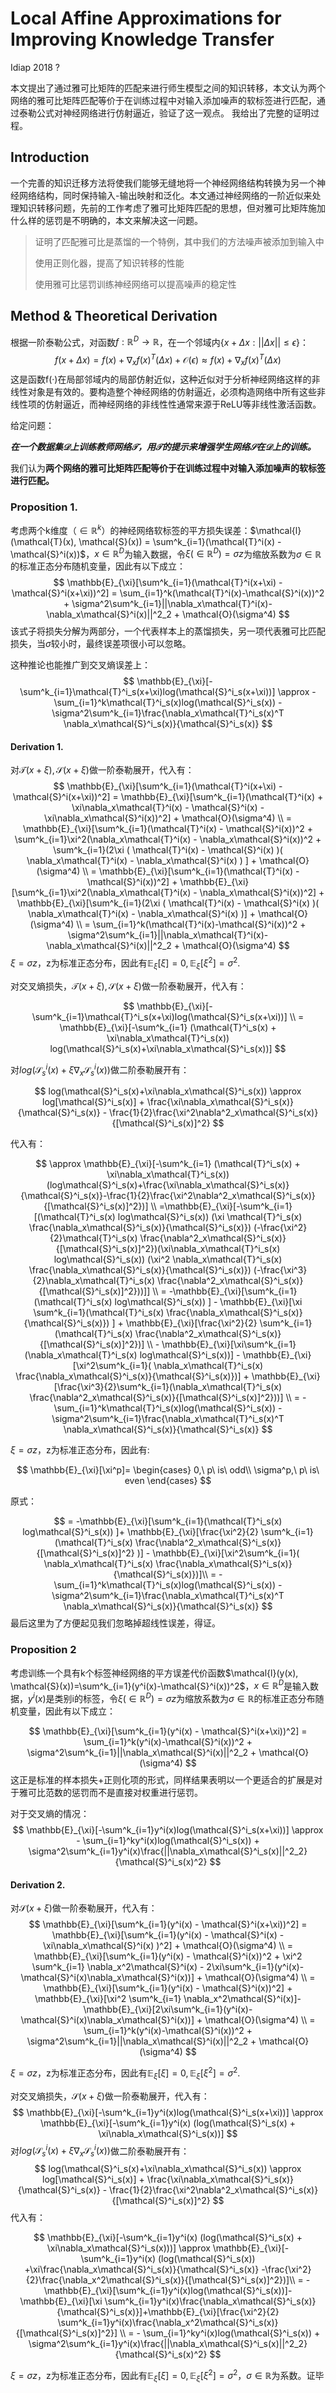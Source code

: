 # Local Affine Approximations for Improving Knowledge Transfer

Idiap 2018 ?

本文提出了通过雅可比矩阵的匹配来进行师生模型之间的知识转移，本文认为两个网络的雅可比矩阵匹配等价于在训练过程中对输入添加噪声的软标签进行匹配，通过泰勒公式对神经网络进行仿射逼近，验证了这一观点。 我给出了完整的证明过程。

## Introduction 

一个完善的知识迁移方法将使我们能够无缝地将一个神经网络结构转换为另一个神经网络结构，同时保持输入-输出映射和泛化。本文通过神经网络的一阶近似来处理知识转移问题，先前的工作考虑了雅可比矩阵匹配的思想，但对雅可比矩阵施加什么样的惩罚是不明确的，本文来解决这一问题。

> 证明了匹配雅可比是蒸馏的一个特例，其中我们的方法噪声被添加到输入中
>
> 使用正则化器，提高了知识转移的性能
>
> 使用雅可比惩罚训练神经网络可以提高噪声的稳定性

## Method & Theoretical Derivation

根据一阶泰勒公式，对函数$f:\mathbb{R}^D \rightarrow \mathbb{R}$，在一个邻域内$\{ x+\Delta x:||\Delta x||\le \epsilon \}$：
$$
f(x+\Delta x)=f(x) + \nabla_xf(x)^T(\Delta x) + \mathcal{O}(\epsilon) \approx f(x) + \nabla_xf(x)^T(\Delta x) 
$$
这是函数f(·)在局部邻域内的局部仿射近似，这种近似对于分析神经网络这样的非线性对象是有效的。要构造整个神经网络的仿射逼近，必须构造网络中所有这些非线性项的仿射逼近，而神经网络的非线性性通常来源于ReLU等非线性激活函数。



给定问题：

***在一个数据集$\mathcal{D}$上训练教师网络$\mathcal{T}$，用$\mathcal{T}$的提示来增强学生网络$\mathcal{S}$在$\mathcal{D}$上的训练。***



我们认为**两个网络的雅可比矩阵匹配等价于在训练过程中对输入添加噪声的软标签进行匹配。**



### Proposition 1.

考虑两个k维度（$\in \mathbb{R}^k$）的神经网络软标签的平方损失误差：$\mathcal{l}(\mathcal{T}(x), \mathcal{S}(x)) = \sum^k_{i=1}(\mathcal{T}^i(x) - \mathcal{S}^i(x))$，$x\in \mathbb{R}^D$为输入数据，令$\xi(\in \mathbb{R}^D) = \sigma z$为缩放系数为$\sigma\in\mathbb{R}$的标准正态分布随机变量，因此有以下成立：
$$
\mathbb{E}_{\xi}[\sum^k_{i=1}(\mathcal{T}^i(x+\xi) - \mathcal{S}^i(x+\xi))^2] = \sum_{i=1}^k(\mathcal{T}^i(x)-\mathcal{S}^i(x))^2 + \sigma^2\sum^k_{i=1}||\nabla_x\mathcal{T}^i(x)-\nabla_x\mathcal{S}^i(x)||^2_2 + \mathcal{O}(\sigma^4)
$$
该式子将损失分解为两部分，一个代表样本上的蒸馏损失，另一项代表雅可比匹配损失，当$\sigma$较小时，最终误差项很小可以忽略。

这种推论也能推广到交叉熵误差上：
$$
\mathbb{E}_{\xi}[-\sum^k_{i=1}\mathcal{T}^i_s(x+\xi)log(\mathcal{S}^i_s(x+\xi))] \approx -\sum_{i=1}^k\mathcal{T}^i_s(x)log(\mathcal{S}^i_s(x)) - \sigma^2\sum^k_{i=1}\frac{\nabla_x\mathcal{T}^i_s(x)^T \nabla_x\mathcal{S}^i_s(x)}{\mathcal{S}^i_s(x)}
$$

#### Derivation 1.

对$\mathcal{T}(x+\xi),\mathcal{S}(x+\xi)$做一阶泰勒展开，代入有：
$$
\mathbb{E}_{\xi}[\sum^k_{i=1}(\mathcal{T}^i(x+\xi) - \mathcal{S}^i(x+\xi))^2] = \mathbb{E}_{\xi}[\sum^k_{i=1}(\mathcal{T}^i(x) + \xi\nabla_x\mathcal{T}^i(x) - \mathcal{S}^i(x) - \xi\nabla_x\mathcal{S}^i(x))^2] + \mathcal{O}(\sigma^4) \\
= \mathbb{E}_{\xi}[\sum^k_{i=1}(\mathcal{T}^i(x) - \mathcal{S}^i(x))^2 + \sum^k_{i=1}\xi^2(\nabla_x\mathcal{T}^i(x)  - \nabla_x\mathcal{S}^i(x))^2 + \sum^k_{i=1}(2\xi ( \mathcal{T}^i(x) - \mathcal{S}^i(x) )( \nabla_x\mathcal{T}^i(x)  - \nabla_x\mathcal{S}^i(x) )
] + \mathcal{O}(\sigma^4) \\
= \mathbb{E}_{\xi}[\sum^k_{i=1}(\mathcal{T}^i(x) - \mathcal{S}^i(x))^2] + \mathbb{E}_{\xi}[\sum^k_{i=1}\xi^2(\nabla_x\mathcal{T}^i(x)  - \nabla_x\mathcal{S}^i(x))^2] + \mathbb{E}_{\xi}[\sum^k_{i=1}(2\xi ( \mathcal{T}^i(x) - \mathcal{S}^i(x) )( \nabla_x\mathcal{T}^i(x)  - \nabla_x\mathcal{S}^i(x) )] + \mathcal{O}(\sigma^4) \\
= \sum_{i=1}^k(\mathcal{T}^i(x)-\mathcal{S}^i(x))^2 + \sigma^2\sum^k_{i=1}||\nabla_x\mathcal{T}^i(x)-\nabla_x\mathcal{S}^i(x)||^2_2 + \mathcal{O}(\sigma^4)
$$
$\xi = \sigma z$，z为标准正态分布，因此有$\mathbb{E}_{\xi}[\xi]=0,\mathbb{E}_{\xi}[\xi^2]=\sigma^2$.

对交叉熵损失，$\mathcal{T}(x+\xi),\mathcal{S}(x+\xi)$做一阶泰勒展开，代入有：

$$
\mathbb{E}_{\xi}[-\sum^k_{i=1}\mathcal{T}^i_s(x+\xi)log(\mathcal{S}^i_s(x+\xi))] \\
= \mathbb{E}_{\xi}[-\sum^k_{i=1} (\mathcal{T}^i_s(x) + \xi\nabla_x\mathcal{T}^i_s(x)) log(\mathcal{S}^i_s(x)+\xi\nabla_x\mathcal{S}^i_s(x))]
$$

对$log(\mathcal{S}^i_s(x)+\xi\nabla_x\mathcal{S}^i_s(x))$做二阶泰勒展开有：

$$
log(\mathcal{S}^i_s(x)+\xi\nabla_x\mathcal{S}^i_s(x)) \approx log[\mathcal{S}^i_s(x)] + \frac{\xi\nabla_x\mathcal{S}^i_s(x)}{\mathcal{S}^i_s(x)} - \frac{1}{2}\frac{\xi^2\nabla^2_x\mathcal{S}^i_s(x)}{[\mathcal{S}^i_s(x)]^2}
$$

代入有：

$$
\approx \mathbb{E}_{\xi}[-\sum^k_{i=1} (\mathcal{T}^i_s(x) + \xi\nabla_x\mathcal{T}^i_s(x)) (log\mathcal{S}^i_s(x)+\frac{\xi\nabla_x\mathcal{S}^i_s(x)}{\mathcal{S}^i_s(x)}-\frac{1}{2}\frac{\xi^2\nabla^2_x\mathcal{S}^i_s(x)}{[\mathcal{S}^i_s(x)]^2})] \\
=\mathbb{E}_{\xi}[-\sum^k_{i=1} [(\mathcal{T}^i_s(x) log\mathcal{S}^i_s(x)) (\xi \mathcal{T}^i_s(x) \frac{\nabla_x\mathcal{S}^i_s(x)}{\mathcal{S}^i_s(x)}) (-\frac{\xi^2}{2}\mathcal{T}^i_s(x) \frac{\nabla^2_x\mathcal{S}^i_s(x)}{[\mathcal{S}^i_s(x)]^2})(\xi\nabla_x\mathcal{T}^i_s(x) log\mathcal{S}^i_s(x)) (\xi^2 \nabla_x\mathcal{T}^i_s(x) \frac{\nabla_x\mathcal{S}^i_s(x)}{\mathcal{S}^i_s(x)}) (-\frac{\xi^3}{2}\nabla_x\mathcal{T}^i_s(x) \frac{\nabla^2_x\mathcal{S}^i_s(x)}{[\mathcal{S}^i_s(x)]^2}))]] \\
= -\mathbb{E}_{\xi}[\sum^k_{i=1}(\mathcal{T}^i_s(x) log\mathcal{S}^i_s(x)) ] - \mathbb{E}_{\xi}[\xi \sum^k_{i=1}(\mathcal{T}^i_s(x) \frac{\nabla_x\mathcal{S}^i_s(x)}{\mathcal{S}^i_s(x)}) ] + \mathbb{E}_{\xi}[\frac{\xi^2}{2} \sum^k_{i=1}(\mathcal{T}^i_s(x) \frac{\nabla^2_x\mathcal{S}^i_s(x)}{[\mathcal{S}^i_s(x)]^2})] \\ - \mathbb{E}_{\xi}[\xi\sum^k_{i=1}(\nabla_x\mathcal{T}^i_s(x) log\mathcal{S}^i_s(x))] - \mathbb{E}_{\xi}[\xi^2\sum^k_{i=1}( \nabla_x\mathcal{T}^i_s(x) \frac{\nabla_x\mathcal{S}^i_s(x)}{\mathcal{S}^i_s(x)})] + \mathbb{E}_{\xi}[\frac{\xi^3}{2}\sum^k_{i=1}(\nabla_x\mathcal{T}^i_s(x) \frac{\nabla^2_x\mathcal{S}^i_s(x)}{[\mathcal{S}^i_s(x)]^2}))] \\
= -\sum_{i=1}^k\mathcal{T}^i_s(x)log(\mathcal{S}^i_s(x)) - \sigma^2\sum^k_{i=1}\frac{\nabla_x\mathcal{T}^i_s(x)^T \nabla_x\mathcal{S}^i_s(x)}{\mathcal{S}^i_s(x)}
$$

$\xi = \sigma z$，z为标准正态分布，因此有:

$$
\mathbb{E}_{\xi}[\xi^p]=
\begin{cases}
0,\ p\ is\ odd\\
\sigma^p,\ p\ is\ even
\end{cases}
$$

原式：

$$
= -\mathbb{E}_{\xi}[\sum^k_{i=1}(\mathcal{T}^i_s(x) log\mathcal{S}^i_s(x)) ]+ \mathbb{E}_{\xi}[\frac{\xi^2}{2} \sum^k_{i=1}(\mathcal{T}^i_s(x) \frac{\nabla^2_x\mathcal{S}^i_s(x)}{[\mathcal{S}^i_s(x)]^2} )] - \mathbb{E}_{\xi}[\xi^2\sum^k_{i=1}( \nabla_x\mathcal{T}^i_s(x) \frac{\nabla_x\mathcal{S}^i_s(x)}{\mathcal{S}^i_s(x)})]\\
= -\sum_{i=1}^k\mathcal{T}^i_s(x)log(\mathcal{S}^i_s(x)) - \sigma^2\sum^k_{i=1}\frac{\nabla_x\mathcal{T}^i_s(x)^T \nabla_x\mathcal{S}^i_s(x)}{\mathcal{S}^i_s(x)}
$$
最后这里为了方便起见我们忽略掉超线性误差，得证。



### Proposition 2

考虑训练一个具有k个标签神经网络的平方误差代价函数$\mathcal{l}(y(x), \mathcal{S}(x))=\sum^k_{i=1}(y^i(x)-\mathcal{S}^i(x))^2$，$x\in\mathbb{R}^D$是输入数据，$y^i(x)$是类别i的标签，令$\xi(\in \mathbb{R}^D) = \sigma z$为缩放系数为$\sigma\in\mathbb{R}$的标准正态分布随机变量，因此有以下成立：

$$
\mathbb{E}_{\xi}[\sum^k_{i=1}(y^i(x) - \mathcal{S}^i(x+\xi))^2] = \sum_{i=1}^k(y^i(x)-\mathcal{S}^i(x))^2 + \sigma^2\sum^k_{i=1}||\nabla_x\mathcal{S}^i(x)||^2_2 + \mathcal{O}(\sigma^4)
$$
这正是标准的样本损失+正则化项的形式，同样结果表明以一个更适合的扩展是对于雅可比范数的惩罚而不是直接对权重进行惩罚。

对于交叉熵的情况：
$$
\mathbb{E}_{\xi}[-\sum^k_{i=1}y^i(x)log(\mathcal{S}^i_s(x+\xi))] \approx - \sum_{i=1}^ky^i(x)log(\mathcal{S}^i_s(x)) + \sigma^2\sum^k_{i=1}y^i(x)\frac{||\nabla_x\mathcal{S}^i_s(x)||^2_2}{\mathcal{S}^i_s(x)^2}
$$

#### Derivation 2.

对$\mathcal{S}(x+\xi)$做一阶泰勒展开，代入有：
$$
\mathbb{E}_{\xi}[\sum^k_{i=1}(y^i(x) - \mathcal{S}^i(x+\xi))^2] = \mathbb{E}_{\xi}[\sum^k_{i=1}(y^i(x) - \mathcal{S}^i(x) - \xi\nabla_x\mathcal{S}^i(x) )^2] + \mathcal{O}(\sigma^4) \\
= \mathbb{E}_{\xi}[\sum^k_{i=1}(y^i(x) - \mathcal{S}^i(x))^2 + \xi^2 \sum^k_{i=1} \nabla_x^2\mathcal{S}^i(x) - 2\xi\sum^k_{i=1}(y^i(x)-\mathcal{S}^i(x)\nabla_x\mathcal{S}^i(x))] + \mathcal{O}(\sigma^4) \\
= \mathbb{E}_{\xi}[\sum^k_{i=1}(y^i(x) - \mathcal{S}^i(x))^2] + \mathbb{E}_{\xi}[\xi^2 \sum^k_{i=1} \nabla_x^2\mathcal{S}^i(x)]- \mathbb{E}_{\xi}[2\xi\sum^k_{i=1}(y^i(x)-\mathcal{S}^i(x)\nabla_x\mathcal{S}^i(x))] + \mathcal{O}(\sigma^4) \\
= \sum_{i=1}^k(y^i(x)-\mathcal{S}^i(x))^2 + \sigma^2\sum^k_{i=1}||\nabla_x\mathcal{S}^i(x)||^2_2 + \mathcal{O}(\sigma^4)
$$

$\xi = \sigma z$，z为标准正态分布，因此有$\mathbb{E}_{\xi}[\xi]=0,\mathbb{E}_{\xi}[\xi^2]=\sigma^2$.

对交叉熵损失，$\mathcal{S}(x+\xi)$做一阶泰勒展开，代入有：
$$
\mathbb{E}_{\xi}[-\sum^k_{i=1}y^i(x)log(\mathcal{S}^i_s(x+\xi))] \approx 
\mathbb{E}_{\xi}[-\sum^k_{i=1}y^i(x) (log(\mathcal{S}^i_s(x) + \xi\nabla_x\mathcal{S}^i_s(x))]
$$
对$log(\mathcal{S}^i_s(x)+\xi\nabla_x\mathcal{S}^i_s(x))$做二阶泰勒展开有：
$$
log(\mathcal{S}^i_s(x)+\xi\nabla_x\mathcal{S}^i_s(x)) \approx log[\mathcal{S}^i_s(x)] + \frac{\xi\nabla_x\mathcal{S}^i_s(x)}{\mathcal{S}^i_s(x)} - \frac{1}{2}\frac{\xi^2\nabla^2_x\mathcal{S}^i_s(x)}{[\mathcal{S}^i_s(x)]^2}
$$
代入有：

$$
\mathbb{E}_{\xi}[-\sum^k_{i=1}y^i(x) (log(\mathcal{S}^i_s(x) + \xi\nabla_x\mathcal{S}^i_s(x)))] \approx \mathbb{E}_{\xi}[-\sum^k_{i=1}y^i(x) (log(\mathcal{S}^i_s(x)) +\xi\frac{\nabla_x\mathcal{S}^i_s(x)}{\mathcal{S}^i_s(x)} -\frac{\xi^2}{2}\frac{\nabla_x^2\mathcal{S}^i_s(x)}{[\mathcal{S}^i_s(x)]^2})]\\
= -\mathbb{E}_{\xi}[\sum^k_{i=1}y^i(x)log(\mathcal{S}^i_s(x))]-\mathbb{E}_{\xi}[\xi \sum^k_{i=1}y^i(x)\frac{\nabla_x\mathcal{S}^i_s(x)}{\mathcal{S}^i_s(x)}]+\mathbb{E}_{\xi}[\frac{\xi^2}{2} \sum^k_{i=1}y^i(x)\frac{\nabla_x^2\mathcal{S}^i_s(x)}{[\mathcal{S}^i_s(x)]^2}] \\
= - \sum_{i=1}^ky^i(x)log(\mathcal{S}^i_s(x)) + \sigma^2\sum^k_{i=1}y^i(x)\frac{||\nabla_x\mathcal{S}^i_s(x)||^2_2}{\mathcal{S}^i_s(x)^2}
$$

$\xi = \sigma z$，z为标准正态分布，因此有$\mathbb{E}_{\xi}[\xi]=0,\mathbb{E}_{\xi}[\xi^2]=\sigma^2$，$\sigma\in \mathbb{R}$为系数。证毕

